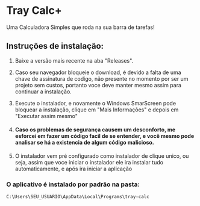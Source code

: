 # Tray Calc+
Uma Calculadora Simples que roda na sua barra de tarefas!

## Instruções de instalação:
1. Baixe a versão mais recente na aba "Releases".

2. Caso seu navegador bloqueie o download, é devido a falta de uma chave de assinatura de codigo, não presente no momento por ser um projeto
sem custos, portanto voce deve manter mesmo assim para continuar a instalação.

3. Execute o instalador, e novamente o Windows SmarScreen pode bloquear a instalação, clique em "Mais Informações" e depois em "Executar assim mesmo"
 
4. #### Caso os problemas de segurança causem um desconforto, me esforcei em fazer um código facil de se entender, e você mesmo pode analisar se há a existencia de algum código malicioso.

5. O instalador vem pré configurado como instalador de clique unico, ou seja, assim que voce iniciar o instalador ele ira instalar tudo automaticamente, e após ira iniciar a aplicação

### O aplicativo é instalado por padrão na pasta: 

```C:\Users\SEU_USUARIO\AppData\Local\Programs\tray-calc```